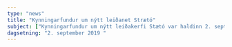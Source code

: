 ```yaml
---
type: "news"
title: "Kynningarfundur um nýtt leiðanet Strætó"
subject: ["Kynningarfundur um nýtt leiðakerfi Stætó var haldinn 2. september fyrir félagsmenn í Samtökum um bíllausan lífsstíl. Frekari kynningar fyrir almenning eru fyrirhugaðar á næstu vikum og mánuðum. Með tilkomu Borgarlínu þarf að aðlaga leiðakerfi Strætó að Borgarlínu þar sem hún mun að hluta til aka sömu vegkafla og núverandi leiðakerfi Stætó. Nýja leiðanetið er skipulagt til að tengja vagna Strætó við stofnleiðanet Borgarlínu. Þá kalla skipulagsbreytingar á Hlemmi og á umferðarmiðstöð BSÍ einnig á breytingu á núverandi leiðakerfi Strætó.", "Stefnumótunarvinna vegna breytinga á leiðakerfinu hófst í febrúar en þá var skipaður faghópur um verkefnið sem áætlað er að skili tillögum til stjórnar Strætó í nóvember á þessu ári. Af hálfu Strætó er lögð áherslu á að samráð verði haft við íbúa höfuðborgarsvæðisins í þessari vinnu. Í faghópnum eru fulltrúar frá Strætó, sveitarfélögunum á höfuðborgarsvæðinu, Vegagerðinni, samgöngu- og sveitarstjórnarráðuneytinu og Samtökum um bíllausan lífstíl."]
dagsetning: "2. september 2019 "
---
```

